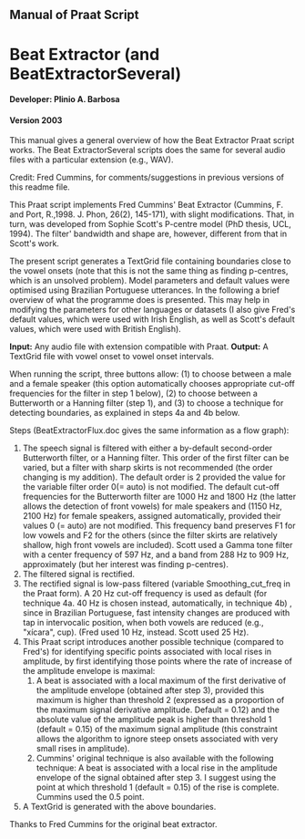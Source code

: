 ## Manual of Praat Script
# Beat Extractor (and BeatExtractorSeveral)
#### Developer: Plinio A. Barbosa
#### Version 2003


This manual gives a general overview of how the Beat Extractor Praat script works. The Beat ExtractorSeveral scripts does the same for several audio files with a particular extension (e.g., WAV).

Credit: Fred Cummins, for comments/suggestions in previous versions of this readme file.

This Praat script implements Fred Cummins' Beat Extractor (Cummins, F. and Port, R.,1998. J. Phon, 26(2), 145-171), with slight modifications. That, in turn, was developed from Sophie Scott's P-centre model (PhD thesis, UCL, 1994). The filter' bandwidth and shape are, however, different from that in Scott's work.

The present script generates a TextGrid file containing boundaries close to the vowel onsets (note that this is not the same thing as finding p-centres, which is an unsolved problem). Model parameters and default values were optimised using Brazilian Portuguese utterances. In the following a brief overview of what the programme does is presented. This may help in modifying the parameters for other languages or datasets (I also give Fred's default values, which were used with Irish English, as well as Scott's default values, which were used with British English).

**Input:** Any audio file with extension compatible with Praat.
**Output:** A TextGrid file with vowel onset to vowel onset intervals.

When running the script, three buttons allow: (1) to choose between a male and a female speaker (this option automatically chooses appropriate cut-off frequencies for the filter in step 1 below), (2) to choose between a Butterworth or a Hanning filter (step 1), and (3) to choose a technique for detecting boundaries, as explained in steps 4a and 4b below.

Steps (BeatExtractorFlux.doc gives the same information as a flow graph):
1. The speech signal is filtered with either a by-default second-order Butterworth filter, or a Hanning filter. This order of the first filter can be varied, but a filter with sharp skirts is not recommended (the order changing is my addition).  The default order is 2 provided the value for the variable filter order 0(= auto) is not modified. The default cut-off frequencies for the Butterworth filter are 1000 Hz and 1800 Hz (the latter allows the detection of front vowels) for male speakers and (1150 Hz, 2100 Hz) for female speakers, assigned automatically, provided their values 0 (= auto) are not modified. This frequency band preserves F1 for low vowels and F2 for the others (since the filter skirts are relatively shallow, high front vowels are included). Scott used a Gamma tone filter with a center frequency of 597 Hz, and a band from 288 Hz to 909 Hz, approximately (but her interest was finding p-centres).
1. The filtered signal is rectified.
1. The rectified signal is low-pass filtered (variable Smoothing_cut_freq in the Praat form). A 20 Hz cut-off frequency is used as default (for technique 4a. 40 Hz is chosen instead, automatically, in technique 4b) , since in Brazilian Portuguese, fast intensity changes are produced with tap in intervocalic position, when both vowels are reduced (e.g., "xícara", cup). (Fred used 10 Hz, instead. Scott used 25 Hz).
1. This Praat script introduces another possible technique (compared to Fred's) for identifying specific points associated with local rises in amplitude, by first identifying those points where the rate of increase of the amplitude envelope is maximal:
    1. A beat is associated with a local maximum of the first derivative of the amplitude envelope (obtained after step 3), provided this maximum is higher than threshold 2 (expressed as a proportion of the maximum signal derivative amplitude. Default = 0.12) and the absolute value of the amplitude peak is higher than threshold 1 (default = 0.15) of the maximum signal amplitude (this constraint allows the algorithm to ignore steep onsets associated with very small rises in amplitude).
    1. Cummins' original technique is also available with the following technique: A beat is associated with a local rise in the amplitude envelope of the signal obtained after step 3. I suggest using the point at which threshold 1 (default = 0.15) of the rise is complete.  Cummins used the 0.5 point.
1. A TextGrid is generated with the above boundaries.

Thanks to Fred Cummins for the original beat extractor.
